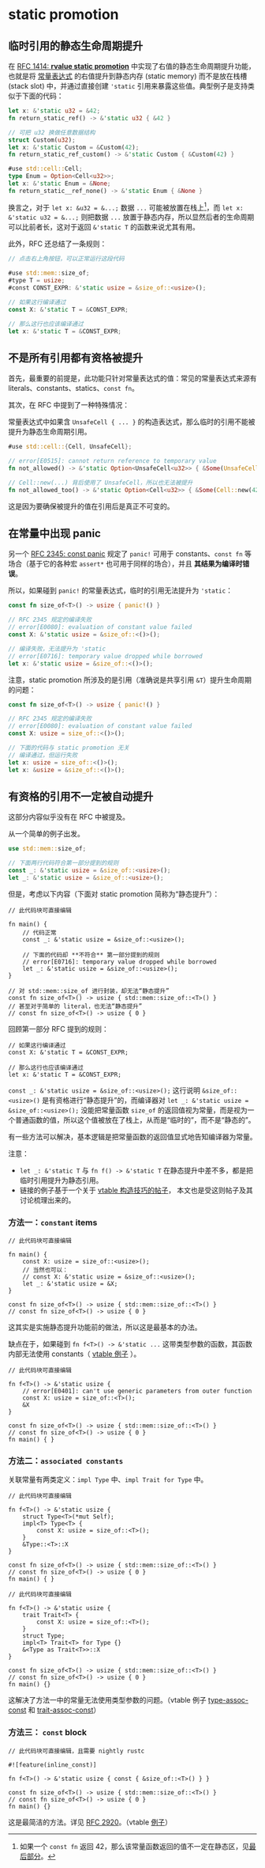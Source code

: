 # static promotion

## 临时引用的静态生命周期提升

在 [RFC 1414: **rvalue static promotion**][RFC 1414] 中实现了右值的静态生命周期提升功能，也就是将
[常量表达式][constexpr] 的右值提升到静态内存 (static memory) 而不是放在栈槽 (stack slot) 中，并通过直接创建 
`'static` 引用来暴露这些值。典型例子是支持类似于下面的代码：

```rust
let x: &'static u32 = &42;
fn return_static_ref() -> &'static u32 { &42 }

// 可把 u32 换做任意数据结构
struct Custom(u32);
let x: &'static Custom = &Custom(42);
fn return_static_ref_custom() -> &'static Custom { &Custom(42) }

#use std::cell::Cell;
type Enum = Option<Cell<u32>>;
let x: &'static Enum = &None;
fn return_static__ref_none() -> &'static Enum { &None }
```

换言之，对于 `let x: &u32 = &...;` 数据 `...` 可能被放置在栈上[^&42]，而 `let x: &'static u32 = &...;` 则把数据 `...`
放置于静态内存，所以显然后者的生命周期可以比前者长，这对于返回 `&'static T` 的函数来说尤其有用。

[^&42]: 如果一个 `const fn` 返回 42，那么该常量函数返回的值不一定在静态区，见[最后部分](static-promotion.md#有资格的引用不一定被自动提升)。

此外，RFC 还总结了一条规则：

```rust
// 点击右上角按钮，可以正常运行这段代码

#use std::mem::size_of;
#type T = usize;
#const CONST_EXPR: &'static usize = &size_of::<usize>();

// 如果这行编译通过
const X: &'static T = &CONST_EXPR;

// 那么这行也应该编译通过
let x: &'static T = &CONST_EXPR;
```

[RFC 1414]: https://rust-lang.github.io/rfcs/1414-rvalue_static_promotion.html

[constexpr]: https://doc.rust-lang.org/reference/const_eval.html#constant-expressions

## 不是所有引用都有资格被提升

首先，最重要的前提是，此功能只针对常量表达式的值：常见的常量表达式来源有 literals、constants、statics、`const fn`。

其次，在 RFC 中提到了一种特殊情况：

常量表达式中如果含 `UnsafeCell { ... }` 的构造表达式，那么临时的引用不能被提升为静态生命周期引用。

```rust
#use std::cell::{Cell, UnsafeCell};

// error[E0515]: cannot return reference to temporary value
fn not_allowed() -> &'static Option<UnsafeCell<u32>> { &Some(UnsafeCell::new(42)) }

// Cell::new(...) 背后使用了 UnsafeCell，所以也无法被提升
fn not_allowed_too() -> &'static Option<Cell<u32>> { &Some(Cell::new(42)) }
```

这是因为要确保被提升的值在引用后是真正不可变的。

## 在常量中出现 panic

另一个 [RFC 2345: const panic](https://rust-lang.github.io/rfcs/2345-const-panic.html) 规定了
`panic!` 可用于 constants、`const fn` 等场合（基于它的各种宏 `assert*` 也可用于同样的场合），并且
**其结果为编译时错误**。

所以，如果碰到 `panic!` 的常量表达式，临时的引用无法提升为 `'static`：

```rust
const fn size_of<T>() -> usize { panic!() }

// RFC 2345 规定的编译失败
// error[E0080]: evaluation of constant value failed
const X: &'static usize = &size_of::<()>();

// 编译失败，无法提升为 'static
// error[E0716]: temporary value dropped while borrowed
let x: &'static usize = &size_of::<()>();
```

注意，static promotion 所涉及的是引用（准确说是共享引用 `&T`）提升生命周期的问题：

```rust
const fn size_of<T>() -> usize { panic!() }

// RFC 2345 规定的编译失败
// error[E0080]: evaluation of constant value failed
const X: usize = size_of::<()>();

// 下面的代码与 static promotion 无关
// 编译通过，但运行失败
let x: usize = size_of::<()>();
let x: &usize = &size_of::<()>();
```

## 有资格的引用不一定被自动提升

这部分内容似乎没有在 RFC 中被提及。

从一个简单的例子出发。

```rust
use std::mem::size_of;

// 下面两行代码符合第一部分提到的规则
const _: &'static usize = &size_of::<usize>();
let _: &'static usize = &size_of::<usize>();
```

但是，考虑以下内容（下面对 static promotion 简称为“静态提升”）：

```rust,editable
// 此代码块可直接编辑

fn main() {
    // 代码正常
    const _: &'static usize = &size_of::<usize>();

    // 下面的代码却 **不符合** 第一部分提到的规则
    // error[E0716]: temporary value dropped while borrowed
    let _: &'static usize = &size_of::<usize>();
}

// 对 std::mem::size_of 进行封装，却无法“静态提升”
const fn size_of<T>() -> usize { std::mem::size_of::<T>() }
// 甚至对于简单的 literal，也无法“静态提升”
// const fn size_of<T>() -> usize { 0 }
```

回顾第一部分 RFC 提到的规则：

```rust,ignore
// 如果这行编译通过
const X: &'static T = &CONST_EXPR;

// 那么这行也应该编译通过
let x: &'static T = &CONST_EXPR;
```

`const _: &'static usize = &size_of::<usize>();` 这行说明 `&size_of::<usize>()` 是有资格进行“静态提升”的，而编译器对
`let _: &'static usize = &size_of::<usize>();` 没能把常量函数 `size_of`
的返回值视为常量，而是视为一个普通函数的值，所以这个值被放在了栈上，从而是“临时的”，而不是“静态的”。

有一些方法可以解决，基本逻辑是把常量函数的返回值显式地告知编译器为常量。

注意：
* `let _: &'static T` 与 `fn f() -> &'static T` 在静态提升中差不多，都是把临时引用提升为静态引用。
* 链接的例子基于一个关于 [vtable 构造技巧的帖子](https://users.rust-lang.org/t/custom-vtables-with-integers)，
  本文也是受这则帖子及其讨论梳理出来的。

### 方法一：`constant` items

```rust,editable
// 此代码块可直接编辑

fn main() {
    const X: usize = size_of::<usize>();
    // 当然也可以：
    // const X: &'static usize = &size_of::<usize>();
    let _: &'static usize = &X;
}

const fn size_of<T>() -> usize { std::mem::size_of::<T>() }
// const fn size_of<T>() -> usize { 0 }
```

这其实是实施静态提升功能前的做法，所以这是最基本的办法。

缺点在于，如果碰到 `fn f<T>() -> &'static ...` 这带类型参数的函数，其函数内部无法使用 constants（
[vtable 例子](https://play.rust-lang.org/?version=stable&mode=debug&edition=2021&gist=0abfbff9738af2fcfb4f36b310c51fe8) ）。

```rust,editable
// 此代码块可直接编辑

fn f<T>() -> &'static usize {
    // error[E0401]: can't use generic parameters from outer function
    const X: usize = size_of::<T>();
    &X
}

const fn size_of<T>() -> usize { std::mem::size_of::<T>() }
// const fn size_of<T>() -> usize { 0 }
fn main() { }
```


### 方法二：`associated constants`

关联常量有两类定义：`impl Type` 中、`impl Trait for Type` 中。

```rust,editable
// 此代码块可直接编辑

fn f<T>() -> &'static usize {
    struct Type<T>(*mut Self);
    impl<T> Type<T> {
        const X: usize = size_of::<T>();
    }
    &Type::<T>::X
}

const fn size_of<T>() -> usize { std::mem::size_of::<T>() }
// const fn size_of<T>() -> usize { 0 }
fn main() { }
```

```rust,editable
// 此代码块可直接编辑

fn f<T>() -> &'static usize {
    trait Trait<T> {
        const X: usize = size_of::<T>();
    }
    struct Type;
    impl<T> Trait<T> for Type {}
    &<Type as Trait<T>>::X
}

const fn size_of<T>() -> usize { std::mem::size_of::<T>() }
// const fn size_of<T>() -> usize { 0 }
fn main() {}
```

这解决了方法一中的常量无法使用类型参数的问题。（vtable 例子 [type-assoc-const] 和 [trait-assoc-const]）

[type-assoc-const]: https://users.rust-lang.org/t/custom-vtables-with-integers/78508/5

[trait-assoc-const]: https://users.rust-lang.org/t/custom-vtables-with-integers/78508/2

### 方法三： `const` block

```rust,editable
// 此代码块可直接编辑，且需要 nightly rustc

#![feature(inline_const)]

fn f<T>() -> &'static usize { const { &size_of::<T>() } }

const fn size_of<T>() -> usize { std::mem::size_of::<T>() }
// const fn size_of<T>() -> usize { 0 }
fn main() {}
```

这是最简洁的方法。详见 [RFC 2920]。（vtable [例子](https://users.rust-lang.org/t/custom-vtables-with-integers/78508/7)）

[RFC 2920]: https://rust-lang.github.io/rfcs/2920-inline-const.html
